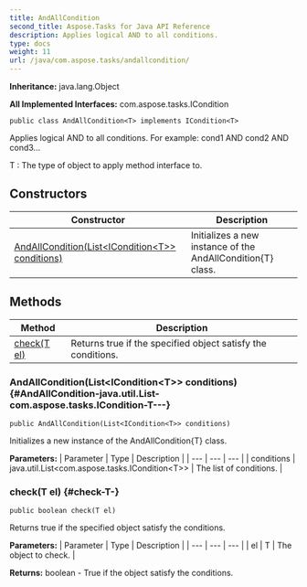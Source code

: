 ```yaml
---
title: AndAllCondition
second_title: Aspose.Tasks for Java API Reference
description: Applies logical AND to all conditions.
type: docs
weight: 11
url: /java/com.aspose.tasks/andallcondition/
---
```


**Inheritance:**
java.lang.Object

**All Implemented Interfaces:**
com.aspose.tasks.ICondition
```
public class AndAllCondition<T> implements ICondition<T>
```

Applies logical AND to all conditions. For example: cond1 AND cond2 AND cond3...

 T : The type of object to apply method interface to.
## Constructors

| Constructor | Description |
| --- | --- |
| [AndAllCondition(List&lt;ICondition&lt;T&gt;&gt; conditions)](#AndAllCondition-java.util.List-com.aspose.tasks.ICondition-T---) | Initializes a new instance of the  AndAllCondition\{T\}  class. |
## Methods

| Method | Description |
| --- | --- |
| [check(T el)](#check-T-) | Returns true if the specified object satisfy the conditions. |
### AndAllCondition(List&lt;ICondition&lt;T&gt;&gt; conditions) {#AndAllCondition-java.util.List-com.aspose.tasks.ICondition-T---}
```
public AndAllCondition(List<ICondition<T>> conditions)
```


Initializes a new instance of the  AndAllCondition\{T\}  class.

**Parameters:**
| Parameter | Type | Description |
| --- | --- | --- |
| conditions | java.util.List&lt;com.aspose.tasks.ICondition&lt;T&gt;&gt; | The list of conditions. |

### check(T el) {#check-T-}
```
public boolean check(T el)
```


Returns true if the specified object satisfy the conditions.

**Parameters:**
| Parameter | Type | Description |
| --- | --- | --- |
| el | T | The object to check. |

**Returns:**
boolean - True if the object satisfy the conditions.
